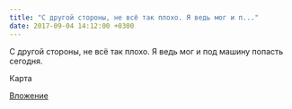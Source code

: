 ```yaml
---
title: "С другой стороны, не всё так плохо. Я ведь мог и п..."
date: 2017-09-04 14:12:00 +0300
---
```


С другой стороны, не всё так плохо. Я ведь мог и под машину попасть сегодня.

Карта

[Вложение](/assets/vk_photos/2/BPKgRg_SnsE.jpg)
